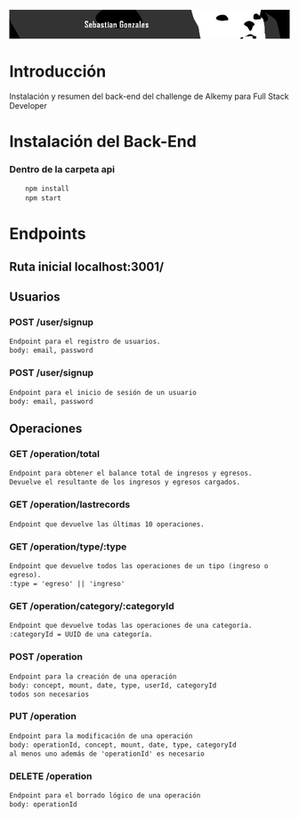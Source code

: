 ![banner](../media/LargeBanner.jpg)

# Introducción

Instalación y resumen del back-end del challenge de Alkemy para Full Stack Developer

# Instalación del Back-End

### Dentro de la carpeta api
```bash
    npm install
    npm start
```

# Endpoints

## Ruta inicial localhost:3001/

## Usuarios

### POST /user/signup

    Endpoint para el registro de usuarios.
    body: email, password

### POST /user/signup

    Endpoint para el inicio de sesión de un usuario
    body: email, password

## Operaciones

### GET /operation/total

    Endpoint para obtener el balance total de ingresos y egresos.
    Devuelve el resultante de los ingresos y egresos cargados.

### GET /operation/lastrecords

    Endpoint que devuelve las últimas 10 operaciones.

### GET /operation/type/:type

    Endpoint que devuelve todos las operaciones de un tipo (ingreso o egreso).
    :type = 'egreso' || 'ingreso'

### GET /operation/category/:categoryId

    Endpoint que devuelve todas las operaciones de una categoría.
    :categoryId = UUID de una categoría.

### POST /operation

    Endpoint para la creación de una operación
    body: concept, mount, date, type, userId, categoryId
    todos son necesarios

### PUT /operation

    Endpoint para la modificación de una operación
    body: operationId, concept, mount, date, type, categoryId
    al menos uno además de 'operationId' es necesario

### DELETE /operation

    Endpoint para el borrado lógico de una operación
    body: operationId
